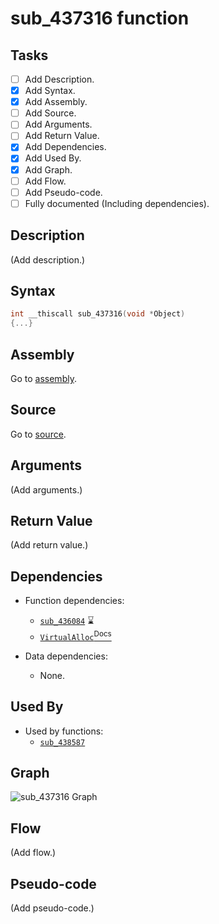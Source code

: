 # sub_437316 function

## Tasks

- [ ] Add Description.
- [X] Add Syntax.
- [X] Add Assembly.
- [ ] Add Source.
- [ ] Add Arguments.
- [ ] Add Return Value.
- [X] Add Dependencies.
- [X] Add Used By.
- [X] Add Graph.
- [ ] Add Flow.
- [ ] Add Pseudo-code.
- [ ] Fully documented (Including dependencies).

## Description

(Add description.)

## Syntax

```c
int __thiscall sub_437316(void *Object)
{...}
```

## Assembly

Go to [assembly](../asm/sub_437316.asm).

## Source

Go to [source](../cc/sub_437316.cc).

## Arguments

(Add arguments.)

## Return Value

(Add return value.)

## Dependencies

* Function dependencies:
  * [`sub_436084`](sub_436084.md) ⌛
  * [`VirtualAlloc`<sup>Docs</sup>](https://docs.microsoft.com/en-us/windows/win32/api/memoryapi/nf-memoryapi-virtualalloc)


* Data dependencies:
  * None.

## Used By

* Used by functions:
  * [`sub_438587`](../md/sub_438587.md)

## Graph

![sub_437316 Graph](../svg/sub_437316.svg "sub_437316 Graph")

## Flow

(Add flow.)

## Pseudo-code

(Add pseudo-code.)
